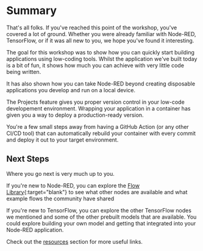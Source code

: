 # Summary

That's all folks. If you've reached this point of the workshop, you've covered
a lot of ground. Whether you were already familiar with Node-RED, TensorFlow,
or if it was all new to you, we hope you've found it interesting.

The goal for this workshop was to show how you can quickly start building
applications using low-coding tools. Whilst the application we've
built today is a bit of fun, it shows how much you can achieve with very little code
being written.

It has also shown how you can take Node-RED beyond creating disposable applications
you develop and run on a local device.

The Projects feature gives you proper version control in your low-code developement
environment. Wrapping your application in a container has given you a way to deploy
a production-ready version.

You're a few small steps away from having a GitHub Action (or any other CI/CD tool)
that can automatically rebuild your container with every commit and deploy it out
to your target environment.


## Next Steps

Where you go next is very much up to you.

If you're new to Node-RED, you can explore the [Flow Library](https://flows.nodered.org){:target="blank"}
to see what other nodes are available and what example flows the community have shared

If you're new to TensorFlow, you can explore the other TensorFlow nodes we mentioned and some of the
other prebuilt models that are available. You could explore building your own model and getting that
integrated into your Node-RED application.

Check out the [resources](/resources.md) section for more useful links.